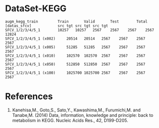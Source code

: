 # DataSet-KEGG
	augm_kegg_train			Train		Valid		Test		Total	
	[datas_sfcv]			src	tgt	src	tgt	src	tgt
	SFCV_1/2/3/4/5_1		10257	10257	2567	2567	2567	2567	12824
	SFCV_1/2/3/4/5_1 (x002)		20514	20514	2567	2567	2567	2567	
	SFCV_1/2/3/4/5_1 (x005)		51285	51285	2567	2567	2567	2567	
	SFCV_1/2/3/4/5_1 (x010)		102570	102570	2567	2567	2567	2567	
	SFCV_1/2/3/4/5_1 (x050)		512850	512850	2567	2567	2567	2567	
	SFCV_1/2/3/4/5_1 (x100)		1025700	1025700	2567	2567	2567	2567	


# References
1.	Kanehisa,M., Goto,S., Sato,Y., Kawashima,M., Furumichi,M. and Tanabe,M. (2014) Data, information, knowledge and principle: back to metabolism in KEGG. Nucleic Acids Res., 42, D199-D205.


